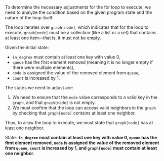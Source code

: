 To determine the necessary adjustments for the for loop to execute, we need to analyze the condition based on the given program state and the nature of the loop itself.

The loop iterates over `graph[node]`, which indicates that for the loop to execute, `graph[node]` must be a collection (like a list or a set) that contains at least one item—that is, it must not be empty.

Given the initial state:
- `in_degree` must contain at least one key with value 0,
- `queue` has the first element removed (meaning it is no longer empty if there were multiple elements),
- `node` is assigned the value of the removed element from `queue`,
- `count` is increased by 1.

The states we need to adjust are:

1. We need to ensure that the `node` value corresponds to a valid key in the `graph`, and that `graph[node]` is not empty.
2. We must confirm that the loop can access valid neighbors in the `graph` by checking that `graph[node]` contains at least one neighbor.

Thus, to allow the loop to execute, we must state that `graph[node]` has at least one neighbor.

State: **`in_degree` must contain at least one key with value 0, `queue` has the first element removed, `node` is assigned the value of the removed element from `queue`, `count` is increased by 1, and `graph[node]` must contain at least one neighbor**.